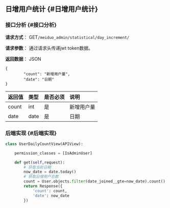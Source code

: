 ## 日增用户统计 {#日增用户统计}

### 接口分析 {#接口分析}

**请求方式**： GET`/meiduo_admin/statistical/day_increment/`

**请求参数**： 通过请求头传递jwt token数据。

**返回数据**： JSON

```
{
        "count": "新增用户量",
        "date": "日期"
}
```

| 返回值 | 类型 | 是否必须 | 说明 |
| :--- | :--- | :--- | :--- |
| count | int | 是 | 新增用户量 |
| date | date | 是 | 日期 |

### 后端实现 {#后端实现}

```py
class UserDailyCountView(APIView):

    permission_classes = [IsAdminUser]

    def get(self,request):
        # 获取当前日期
        now_date = date.today()
        # 获取日增用户总数
        count = User.objects.filter(date_joined__gte=now_date).count()
        return Response({
            'count': count,
            'date': now_date
        })
```



